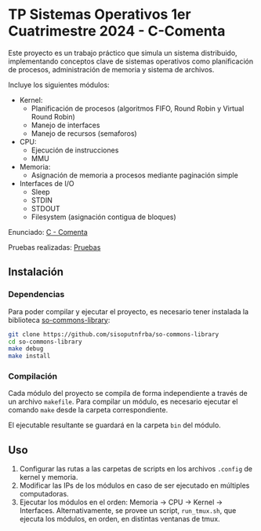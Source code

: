 # TP Sistemas Operativos 1er Cuatrimestre 2024 - C-Comenta

Este proyecto es un trabajo práctico que simula un sistema distribuido, implementando conceptos clave de sistemas operativos como planificación de procesos, administración de memoria y sistema de archivos.

Incluye los siguientes módulos:
- Kernel:
  - Planificación de procesos (algoritmos FIFO, Round Robin y Virtual Round Robin)
  - Manejo de interfaces
  - Manejo de recursos (semaforos)
- CPU:
  - Ejecución de instrucciones
  - MMU
- Memoria:
  - Asignación de memoria a procesos mediante paginación simple
- Interfaces de I/O
  - Sleep
  - STDIN
  - STDOUT
  - Filesystem (asignación contigua de bloques)

Enunciado: [C - Comenta](docs/enunciado.pdf)

Pruebas realizadas: [Pruebas](https://github.com/sisoputnfrba/c-comenta-pruebas)

## Instalación

### Dependencias

Para poder compilar y ejecutar el proyecto, es necesario tener instalada la
biblioteca [so-commons-library]:

```bash
git clone https://github.com/sisoputnfrba/so-commons-library
cd so-commons-library
make debug
make install
```

### Compilación

Cada módulo del proyecto se compila de forma independiente a través de un
archivo `makefile`. Para compilar un módulo, es necesario ejecutar el comando
`make` desde la carpeta correspondiente.

El ejecutable resultante se guardará en la carpeta `bin` del módulo.

## Uso

1. Configurar las rutas a las carpetas de scripts en los archivos `.config` de kernel y memoria.
2. Modificar las IPs de los módulos en caso de ser ejecutado en múltiples computadoras.
3. Ejecutar los módulos en el orden: Memoria -> CPU -> Kernel -> Interfaces.
   Alternativamente, se provee un script, `run_tmux.sh`, que ejecuta los módulos, en orden, en distintas ventanas de tmux.

[so-commons-library]: https://github.com/sisoputnfrba/so-commons-library
